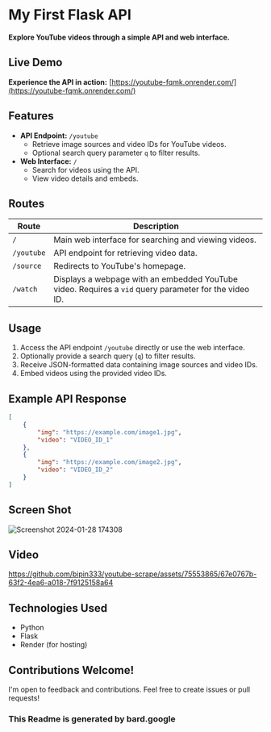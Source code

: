 # **My First Flask API**

**Explore YouTube videos through a simple API and web interface.**

## **Live Demo**

**Experience the API in action:** [https://youtube-fqmk.onrender.com/](https://youtube-fqmk.onrender.com/)

## **Features**

- **API Endpoint:** `/youtube`
    - Retrieve image sources and video IDs for YouTube videos.
    - Optional search query parameter `q` to filter results.
- **Web Interface:** `/`
    - Search for videos using the API.
    - View video details and embeds.

## **Routes**

**Route** | **Description**
------- | --------
`/` | Main web interface for searching and viewing videos.
`/youtube` | API endpoint for retrieving video data.
`/source` | Redirects to YouTube's homepage.
`/watch` | Displays a webpage with an embedded YouTube video. Requires a `vid` query parameter for the video ID.

## **Usage**

1. Access the API endpoint `/youtube` directly or use the web interface.
2. Optionally provide a search query (`q`) to filter results.
3. Receive JSON-formatted data containing image sources and video IDs.
4. Embed videos using the provided video IDs.

## **Example API Response**

```json
[
    {
        "img": "https://example.com/image1.jpg",
        "video": "VIDEO_ID_1"
    },
    {
        "img": "https://example.com/image2.jpg",
        "video": "VIDEO_ID_2"
    }
]
```

## **Screen Shot**
![Screenshot 2024-01-28 174308](https://github.com/bipin333/youtube-scrape/assets/75553865/43f310df-a855-4d24-aca0-f1fab2ce0a29)

## **Video**
https://github.com/bipin333/youtube-scrape/assets/75553865/67e0767b-63f2-4ea6-a018-7f9125158a64

## **Technologies Used**

- Python
- Flask
- Render (for hosting)

## **Contributions Welcome!**

I'm open to feedback and contributions. Feel free to create issues or pull requests!
### **This Readme is generated by bard.google**
